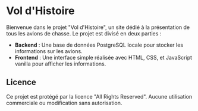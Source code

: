 # Vol d'Histoire

Bienvenue dans le projet "Vol d'Histoire", un site dédié à la présentation de tous les avions de chasse. Le projet est divisé en deux parties :

- **Backend** : Une base de données PostgreSQL locale pour stocker les informations sur les avions.
- **Frontend** : Une interface simple réalisée avec HTML, CSS, et JavaScript vanilla pour afficher les informations.

## Licence

Ce projet est protégé par la licence "All Rights Reserved". Aucune utilisation commerciale ou modification sans autorisation.
